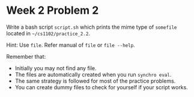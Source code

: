 # Week 2 Problem 2

Write a bash script ` script.sh ` which prints the mime type of ` somefile ` located in ` ~/cs1102/practice_2.2 `.

Hint: Use ` file `. Refer manual of ` file ` or ` file --help `.

Remember that:
- Initially you may not find any file. 
- The files are automatically created when you run ` synchro eval `.
- The same strategy is followed for most of the practice problems.
- You can create dummy files to check for yourself if your script works.
